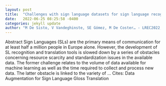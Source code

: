 ```yaml
---
layout: post
title:  "Challenges with sign language datasets for sign language recognition and translation"
date:   2022-06-25 08:25:58 -0400
categories: jekyll update
author: "M De Sisto, V Vandeghinste, SE Gómez, M De Coster… - LREC2022, the 13th …, 2022"
---
```

Abstract Sign Languages (SLs) are the primary means of communication for at least half a million people in Europe alone. However, the development of SL recognition and translation tools is slowed down by a series of obstacles concerning resource scarcity and standardization issues in the available data. The former challenge relates to the volume of data available for machine learning as well as the time required to collect and process new data. The latter obstacle is linked to the variety of …
Cites: ‪Data Augmentation for Sign Language Gloss Translation‬  